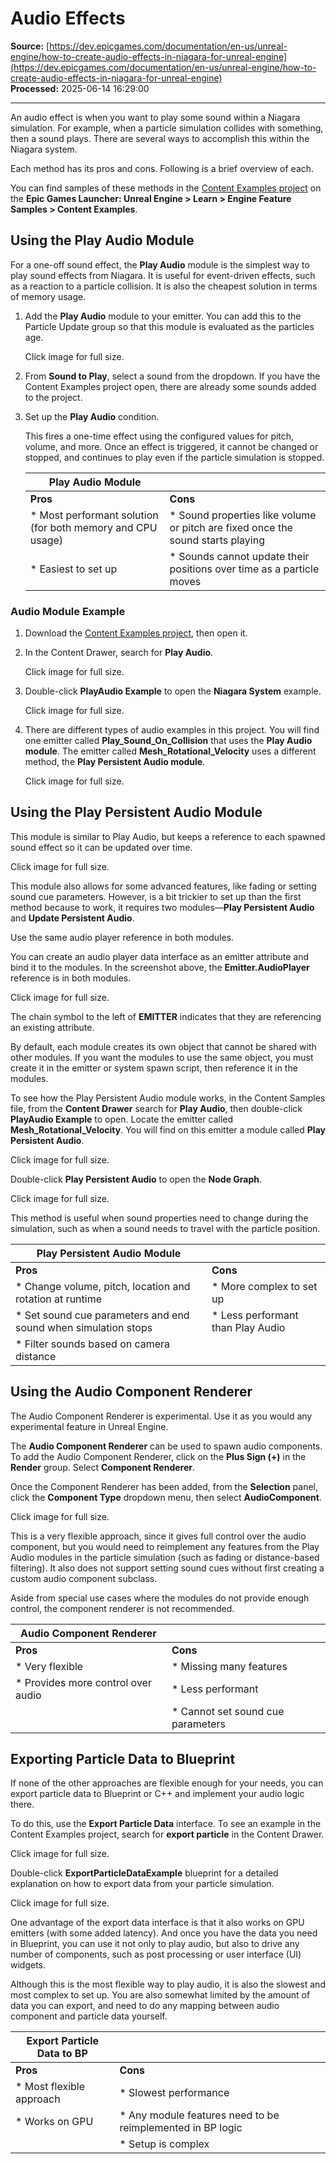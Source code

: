 # Audio Effects

**Source:** [https://dev.epicgames.com/documentation/en-us/unreal-engine/how-to-create-audio-effects-in-niagara-for-unreal-engine](https://dev.epicgames.com/documentation/en-us/unreal-engine/how-to-create-audio-effects-in-niagara-for-unreal-engine)  
**Processed:** 2025-06-14 16:29:00

---

An audio effect is when you want to play some sound within a Niagara simulation. For example, when a particle simulation collides with something, then a sound plays. There are several ways to accomplish this within the Niagara system.

Each method has its pros and cons. Following is a brief overview of each.

You can find samples of these methods in the [Content Examples project](https://www.fab.com/listings/4d251261-d98c-48e2-baee-8f4e47c67091) on the **Epic Games Launcher: Unreal Engine > Learn > Engine Feature Samples > Content Examples**.

## Using the Play Audio Module

For a one-off sound effect, the **Play Audio** module is the simplest way to play sound effects from Niagara. It is useful for event-driven effects, such as a reaction to a particle collision. It is also the cheapest solution in terms of memory usage.

1.  Add the **Play Audio** module to your emitter. You can add this to the Particle Update group so that this module is evaluated as the particles age.
    
    Click image for full size.
    
2.  From **Sound to Play**, select a sound from the dropdown. If you have the Content Examples project open, there are already some sounds added to the project.
    
3.  Set up the **Play Audio** condition.
    
    This fires a one-time effect using the configured values for pitch, volume, and more. Once an effect is triggered, it cannot be changed or stopped, and continues to play even if the particle simulation is stopped.
    
    | Play Audio Module |   |
    | --- | --- |
    | **Pros** | **Cons** |
    | \* Most performant solution (for both memory and CPU usage) | \* Sound properties like volume or pitch are fixed once the sound starts playing |
    | \* Easiest to set up | \* Sounds cannot update their positions over time as a particle moves |
    

### Audio Module Example

1.  Download the [Content Examples project](https://www.fab.com/listings/4d251261-d98c-48e2-baee-8f4e47c67091), then open it.
    
2.  In the Content Drawer, search for **Play Audio**.
    
    Click image for full size.
    
3.  Double-click **PlayAudio Example** to open the **Niagara System** example.
    
    Click image for full size.
    
4.  There are different types of audio examples in this project. You will find one emitter called **Play\_Sound\_On\_Collision** that uses the **Play Audio module**. The emitter called **Mesh\_Rotational\_Velocity** uses a different method, the **Play Persistent Audio module**.
    
    Click image for full size.
    

## Using the Play Persistent Audio Module

This module is similar to Play Audio, but keeps a reference to each spawned sound effect so it can be updated over time.

Click image for full size.

This module also allows for some advanced features, like fading or setting sound cue parameters. However, is a bit trickier to set up than the first method because to work, it requires two modules—**Play Persistent Audio** and **Update Persistent Audio**.

Use the same audio player reference in both modules.

You can create an audio player data interface as an emitter attribute and bind it to the modules. In the screenshot above, the **Emitter.AudioPlayer** reference is in both modules.

Click image for full size.

The chain symbol to the left of **EMITTER** indicates that they are referencing an existing attribute.

By default, each module creates its own object that cannot be shared with other modules. If you want the modules to use the same object, you must create it in the emitter or system spawn script, then reference it in the modules.

To see how the Play Persistent Audio module works, in the Content Samples file, from the **Content Drawer** search for **Play Audio**, then double-click **PlayAudio Example** to open. Locate the emitter called **Mesh\_Rotational\_Velocity**. You will find on this emitter a module called **Play Persistent Audio**.

Click image for full size.

Double-click **Play Persistent Audio** to open the **Node Graph**.

Click image for full size.

This method is useful when sound properties need to change during the simulation, such as when a sound needs to travel with the particle position.

| **Play Persistent Audio Module** |   |
| --- | --- |
| **Pros** | **Cons** |
| \* Change volume, pitch, location and rotation at runtime | \* More complex to set up |
| \* Set sound cue parameters and end sound when simulation stops | \* Less performant than Play Audio |
| \* Filter sounds based on camera distance |   |

## Using the Audio Component Renderer

The Audio Component Renderer is experimental. Use it as you would any experimental feature in Unreal Engine.

The **Audio Component Renderer** can be used to spawn audio components. To add the Audio Component Renderer, click on the **Plus Sign (+)** in the **Render** group. Select **Component Renderer**.

Once the Component Renderer has been added, from the **Selection** panel, click the **Component Type** dropdown menu, then select **AudioComponent**.

Click image for full size.

This is a very flexible approach, since it gives full control over the audio component, but you would need to reimplement any features from the Play Audio modules in the particle simulation (such as fading or distance-based filtering). It also does not support setting sound cues without first creating a custom audio component subclass.

Aside from special use cases where the modules do not provide enough control, the component renderer is not recommended.

| **Audio Component Renderer** |   |
| --- | --- |
| **Pros** | **Cons** |
| \* Very flexible | \* Missing many features |
| \* Provides more control over audio | \* Less performant |
|   | \* Cannot set sound cue parameters |

## Exporting Particle Data to Blueprint

If none of the other approaches are flexible enough for your needs, you can export particle data to Blueprint or C++ and implement your audio logic there.

To do this, use the **Export Particle Data** interface. To see an example in the Content Examples project, search for **export particle** in the Content Drawer.

Click image for full size.

Double-click **ExportParticleDataExample** blueprint for a detailed explanation on how to export data from your particle simulation.

Click image for full size.

One advantage of the export data interface is that it also works on GPU emitters (with some added latency). And once you have the data you need in Blueprint, you can use it not only to play audio, but also to drive any number of components, such as post processing or user interface (UI) widgets.

Although this is the most flexible way to play audio, it is also the slowest and most complex to set up. You are also somewhat limited by the amount of data you can export, and need to do any mapping between audio component and particle data yourself.

| **Export Particle Data to BP** |   |
| --- | --- |
| **Pros** | **Cons** |
| \* Most flexible approach | \* Slowest performance |
| \* Works on GPU | \* Any module features need to be reimplemented in BP logic |
|   | \* Setup is complex |